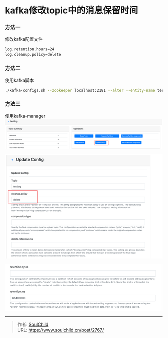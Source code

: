 # kafka修改topic中的消息保留时间

<!--more-->
### 方法一
修改kafka配置文件
```bash
log.retention.hours=24
log.cleanup.policy=delete
```

### 方法二
使用kafka脚本
```bash
./kafka-configs.sh --zookeeper localhost:2181 --alter --entity-name testlog --entity-type topics --add-config retention.ms=86400000
```


### 方法三
使用kafka-manager
![51303-tqyz0z8jibb.png](images/388355782.png "388355782")


![38008-tno15juopb.png](images/2485527795.png "2485527795")

![28708-hz6lb4dfj7n.png](images/3837621242.png "3837621242")


---

> 作者: [SoulChild](https://www.soulchild.cn)  
> URL: https://www.soulchild.cn/post/2767/  

